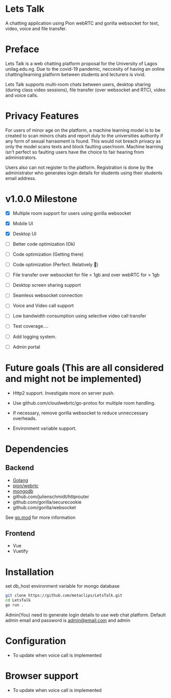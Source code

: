 # Lets Talk

A chatting application using Pion webRTC and gorilla websocket for text, video, voice and file transfer.


# Preface

Lets Talk is a web chatting platform proposal for the University of Lagos unilag.edu.ng. Due to the covid-19 pandemic, neccesity of having an online chatting/learning platform between students and lecturers is vivid.

Lets Talk supports multi-room chats between users, desktop sharing (during class video sessions), file transfer (over websocket and RTC), video and voice calls.


# Privacy Features

For users of minor age on the platform, a machine learning model is to be created to scan minors chats and report duly to the universities authority if any form of sexual harrasment is found. This would not breach privacy as only the model scans texts and block faulting user/room. Machine learning isn't perfect so faulting users have the choice to fair hearing from administrators.

Users also can not register to the platform. Registration is done by the administrator who generates login details for students using their students email address.


# v1.0.0 Milestone

- [x] Multiple room support for users using gorilla websocket

- [x] Mobile UI

- [x] Desktop UI

- [ ] Better code optimization (Ok)

- [ ] Code optimization (Getting there)

- [ ] Code optimization (Perfect. Relatively 🤪)

- [ ] File transfer over websocket for file < 1gb and over webRTC for > 1gb

- [ ] Desktop screen sharing support

- [ ] Seamless websocket connection

- [ ] Voice and Video call support

- [ ] Low bandwidth consumption using selective video call transfer

- [ ] Test coverage....

- [ ] Add logging system.

- [ ] Admin portal


# Future goals (This are all considered and might not be implemented)

- Http2 support. Investigate more on server push.

- Use github.com/cloudwebrtc/go-protoo for multiple room handling.

- If necessary, remove gorilla websocket to reduce unneccessary overheads.

- Environment variable support.


# Dependencies

## Backend

 - [Golang][go]
 - [pion/webrtc][pion]
 - [mongodb][mongo]
 - github.com/julienschmidt/httprouter 
 - github.com/gorilla/securecookie
 - github.com/gorilla/websocket

[go]: golang.org

[mongo]: go.mongodb.org/mongo-driver

[pion]: https://github.com/pion/webrtc

See [go.mod](go.mod) for more information

## Frontend

 - Vue
 - Vuetify


# Installation
set db_host environment variable for mongo database
```bash
git clone https://github.com/metaclips/LetsTalk.git
cd LetsTalk
go run .
```
Admin(You) need to generate login details to use web chat platform. Default admin email and password is admin@email.com and admin 


# Configuration

- To update when voice call is implemented


# Browser support

- To update when voice call is implemented
